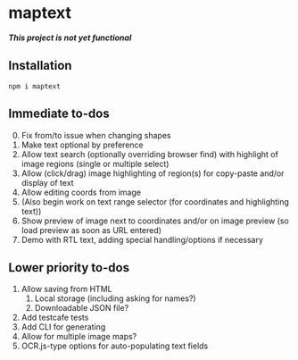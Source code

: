 # maptext

***This project is not yet functional***

## Installation

```
npm i maptext
```

## Immediate to-dos

0.  Fix from/to issue when changing shapes
0.  Make text optional by preference
1.  Allow text search (optionally overriding browser find) with
    highlight of image regions (single or multiple select)
2.  Allow (click/drag) image highlighting of region(s)
    for copy-paste and/or display of text
3.  Allow editing coords from image
4.  (Also begin work on text range selector (for coordinates and highlighting text))
5.  Show preview of image next to coordinates and/or on image
    preview (so load preview as soon as URL entered)
6.  Demo with RTL text, adding special handling/options if necessary

## Lower priority to-dos

1.  Allow saving from HTML
    1.  Local storage (including asking for names?)
    2.  Downloadable JSON file?
2.  Add testcafe tests
3.  Add CLI for generating
4.  Allow for multiple image maps?
5.  OCR.js-type options for auto-populating text fields
